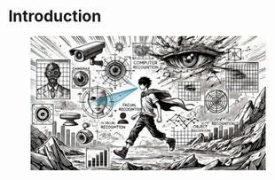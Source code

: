 # Introduction



<figure><img src="../.gitbook/assets/image.png" alt=""><figcaption></figcaption></figure>

